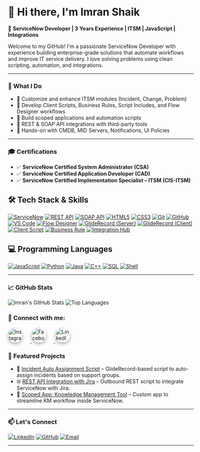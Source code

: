 # 👋 Hi there, I'm Imran Shaik

🚀 **ServiceNow Developer | 3 Years Experience | ITSM | JavaScript | Integrations**

Welcome to my GitHub! I'm a passionate ServiceNow Developer with experience building enterprise-grade solutions that automate workflows and improve IT service delivery. I love solving problems using clean scripting, automation, and integrations.

---

### 🧠 What I Do

- 🔹 Customize and enhance ITSM modules (Incident, Change, Problem)
- 🔹 Develop Client Scripts, Business Rules, Script Includes, and Flow Designer workflows
- 🔹 Build scoped applications and automation scripts
- 🔹 REST & SOAP API integrations with third-party tools
- 🔹 Hands-on with CMDB, MID Servers, Notifications, UI Policies

---

### 🎓 Certifications

- ✅ **ServiceNow Certified System Administrator (CSA)**
- ✅ **ServiceNow Certified Application Developer (CAD)**
- ✅ **ServiceNow Certified Implementation Specialist – ITSM (CIS-ITSM)**


## 🛠️ Tech Stack & Skills

[![ServiceNow](https://img.shields.io/badge/-ServiceNow-0b5f19?logo=servicenow&logoColor=white)](https://www.servicenow.com/)
[![REST API](https://img.shields.io/badge/-REST%20API-blue?logo=cloudflare)](https://restfulapi.net/)
[![SOAP API](https://img.shields.io/badge/-SOAP%20API-00B4D8?logo=xml)](https://www.w3schools.com/xml/xml_soap.asp)
[![HTML5](https://img.shields.io/badge/-HTML5-E34F26?logo=html5&logoColor=white)](https://developer.mozilla.org/en-US/docs/Web/Guide/HTML/HTML5)
[![CSS3](https://img.shields.io/badge/-CSS3-1572B6?logo=css3&logoColor=white)](https://developer.mozilla.org/en-US/docs/Web/CSS)
[![Git](https://img.shields.io/badge/-Git-F05032?logo=git&logoColor=white)](https://git-scm.com/)
[![GitHub](https://img.shields.io/badge/-GitHub-181717?logo=github)](https://github.com/)
[![VS Code](https://img.shields.io/badge/-VS%20Code-007ACC?logo=visual-studio-code)](https://code.visualstudio.com/)
[![Flow Designer](https://img.shields.io/badge/-Flow%20Designer-orange?logo=servicenow)](https://www.servicenow.com/products/platform-flow-designer.html)
[![GlideRecord (Server)](https://img.shields.io/badge/-GlideRecord-0b5f19?logo=servicenow)](https://docs.servicenow.com/bundle/yokohama-api-reference/page/app-store/dev_portal/API_reference/GlideRecord/concept/c_GlideRecordAPI.html)
[![GlideRecord (Client)](https://img.shields.io/badge/-GlideRecord–Client-0b5f19?logo=servicenow)](https://docs.servicenow.com/bundle/yokohama-api-reference/page/build/client-side-scripting/concept/c_ClientSideAPIs.html)
[![Client Script](https://img.shields.io/badge/-Client%20Scripts-blueviolet?logo=javascript)](https://docs.servicenow.com/bundle/yokohama-application-development/page/build/servicenow-scripting/client-scripting/concept/client-scripting.html)
[![Business Rule](https://img.shields.io/badge/-Business%20Rule-6A1B9A?logo=servicenow)](https://docs.servicenow.com/bundle/yokohama-application-development/page/build/server-scripting/concept/c_BusinessRules.html)
[![Integration Hub](https://img.shields.io/badge/-Integration%20Hub-26a69a?logo=servicenow)](https://docs.servicenow.com/bundle/yokohama-integrate-applications/page/administer/integrationhub/concept/integrationhub.html)




## 💻 Programming Languages

[![JavaScript](https://img.shields.io/badge/-JavaScript-F7DF1E?logo=javascript&logoColor=black)](https://developer.mozilla.org/en-US/docs/Web/JavaScript)
[![Python](https://img.shields.io/badge/-Python-3776AB?logo=python&logoColor=white)](https://www.python.org/)
[![Java](https://img.shields.io/badge/-Java-007396?logo=java&logoColor=white)](https://www.oracle.com/java/)
[![C++](https://img.shields.io/badge/-C++-00599C?logo=c%2B%2B&logoColor=white)](https://isocpp.org/)
[![SQL](https://img.shields.io/badge/-SQL-4479A1?logo=mysql&logoColor=white)](https://www.w3schools.com/sql/)
[![Shell](https://img.shields.io/badge/-Shell%20Script-89e051?logo=gnu-bash&logoColor=black)](https://www.shellscript.sh/)



---

### 📈 GitHub Stats

![Imran's GitHub Stats](https://github-readme-stats.vercel.app/api?username=imran938&show_icons=true&theme=radical)
![Top Languages](https://github-readme-stats.vercel.app/api/top-langs/?username=imran938&layout=compact&theme=radical)


<h3>📱 Connect with me:</h3>

<p>
  <a href="https://www.instagram.com/mr__.smile/" target="_blank">
    <img src="https://cdn-icons-png.flaticon.com/512/2111/2111463.png"
         alt="Instagram"
         width="40"
         height="40"
         style="border-radius: 50%; box-shadow: 0 4px 8px rgba(0, 0, 0, 0.3); margin-right: 20px; transition: transform 0.3s;" />
  </a>

  <a href="https://www.facebook.com/profile.php?id=100013782994408" target="_blank">
    <img src="https://cdn-icons-png.flaticon.com/512/733/733547.png"
         alt="Facebook"
         width="40"
         height="40"
         style="border-radius: 50%; box-shadow: 0 4px 8px rgba(0, 0, 0, 0.3); margin-right: 20px; transition: transform 0.3s;" />
  </a>

  <a href="https://www.linkedin.com/in/imran-shaik-2192b01a1/" target="_blank">
    <img src="https://cdn-icons-png.flaticon.com/512/174/174857.png"
         alt="LinkedIn"
         width="40"
         height="40"
         style="border-radius: 50%; box-shadow: 0 4px 8px rgba(0, 0, 0, 0.3); transition: transform 0.3s;" />
  </a>
</p>




### 📌 Featured Projects

- 🔧 [Incident Auto Assignment Script](https://github.com/HeyImran/incident-auto-assignment.git) – GlideRecord-based script to auto-assign incidents based on support groups.
- 🌐 [REST API Integration with Jira](https://github.com/imran938/project-link) – Outbound REST script to integrate ServiceNow with Jira.
- 🧩 [Scoped App: Knowledge Management Tool](https://github.com/imran938/project-link) – Custom app to streamline KM workflow inside ServiceNow.

---

### 📫 Let's Connect

[![LinkedIn](https://img.shields.io/badge/-LinkedIn-0077B5?style=flat&logo=linkedin&logoColor=white)](https://www.linkedin.com/in/imran-shaik-2192b01a1/)
[![GitHub](https://img.shields.io/badge/-GitHub-333?logo=github&logoColor=white)](https://github.com/imran938)
[![Email](https://img.shields.io/badge/-Email-D14836?style=flat&logo=gmail&logoColor=white)](mailto:imranshaik07769@gmail.com)

---



<!--
**Imran938/imran938** is a ✨ _special_ ✨ repository because its `README.md` (this file) appears on your GitHub profile.

Here are some ideas to get you started:

- 🔭 I’m currently working on ...
- 🌱 I’m currently learning ...
- 👯 I’m looking to collaborate on ...
- 🤔 I’m looking for help with ...
- 💬 Ask me about ...
- 📫 How to reach me: ...
- 😄 Pronouns: ...
- ⚡ Fun fact: ...
-->
